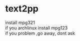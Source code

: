 # text2pp
install mpg321<br>
if you archlinux install mpg123<br>
if you problem ,go away, dont ask<br>
